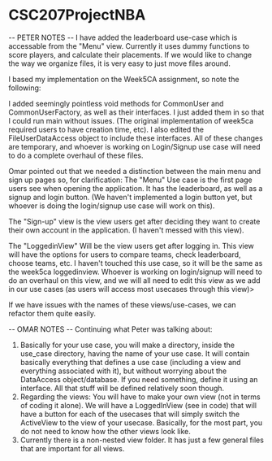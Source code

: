 # CSC207ProjectNBA



-- PETER NOTES --
I have added the leaderboard use-case which is accessable from the "Menu" view. Currently it uses dummy functions to score players, and calculate their placements.
If we would like to change the way we organize files, it is very easy to just move files around.

I based my implementation on the Week5CA assignment, so note the following:

I added seemingly pointless void methods for CommonUser and CommonUserFactory, as well as their interfaces. I just added them in so that 
I could run main without issues. (The original implementation of week5ca required users to have creation time, etc). I also edited the FileUserDataAccess object
to include these interfaces. All of these changes are temporary, and whoever is working on Login/Signup use case will need to do a complete overhaul of these files.

Omar pointed out that we needed a distinction between the main menu and sign up pages so, for clarification:
The "Menu" Use case is the first page users see when opening the application. It has the leaderboard, as well as a signup and login button.
(We haven't implemented a login button yet, but whoever is doing the login/signup use case will work on this).

The "Sign-up" view is the view users get after deciding they want to create their own account in the application. (I haven't messed with this view).

The "LoggedinView" Will be the view users get after logging in. This view will have the options for users to compare teams, check leaderboard, choose teams, etc.
I haven't touched this use case, so it will be the same as the week5ca loggedinview. Whoever is working on login/signup will need to do an overhaul on this view,
and we will all need to edit this view as we add in our use cases (as users will access most usecases through this view)>

If we have issues with the names of these views/use-cases, we can refactor them quite easily.

-- OMAR NOTES --
Continuing what Peter was talking about:

1. Basically for your use case, you will make a directory, inside the use_case directory, having the name of your use 
case. It will contain basically everything that defines a use case (including a view and everything associated with it),
but without worrying about the DataAccess object/database. If you need something, define it using an interface. All that
stuff will be defined relatively soon though.
2. Regarding the views: You will have to make your own view (not in terms of coding it alone). We will have a 
LoggedInView (see in code) that will have a button for each of the usecases that will simply switch
the ActiveView to the view of your usecase. Basically, for the most part, you do not need to know how the other views
look like.
3. Currently there is a non-nested view folder. It has just a few general files that are important for all views.